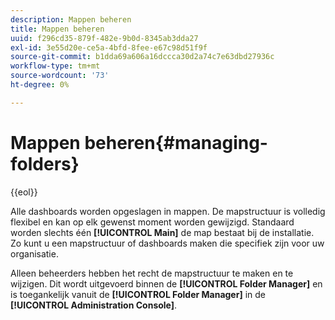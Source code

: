 ```yaml
---
description: Mappen beheren
title: Mappen beheren
uuid: f296cd35-879f-482e-9b0d-8345ab3dda27
exl-id: 3e55d20e-ce5a-4bfd-8fee-e67c98d51f9f
source-git-commit: b1dda69a606a16dccca30d2a74c7e63dbd27936c
workflow-type: tm+mt
source-wordcount: '73'
ht-degree: 0%

---
```


# Mappen beheren{#managing-folders}

{{eol}}

Alle dashboards worden opgeslagen in mappen. De mapstructuur is volledig flexibel en kan op elk gewenst moment worden gewijzigd. Standaard worden slechts één **[!UICONTROL Main]** de map bestaat bij de installatie. Zo kunt u een mapstructuur of dashboards maken die specifiek zijn voor uw organisatie.

Alleen beheerders hebben het recht de mapstructuur te maken en te wijzigen. Dit wordt uitgevoerd binnen de **[!UICONTROL Folder Manager]** en is toegankelijk vanuit de **[!UICONTROL Folder Manager]** in de **[!UICONTROL Administration Console]**.

